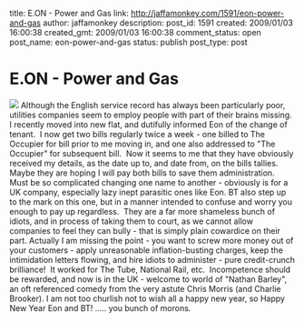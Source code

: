 title: E.ON - Power and Gas
link: http://jaffamonkey.com/1591/eon-power-and-gas
author: jaffamonkey
description: 
post_id: 1591
created: 2009/01/03 16:00:38
created_gmt: 2009/01/03 16:00:38
comment_status: open
post_name: eon-power-and-gas
status: publish
post_type: post

# E.ON - Power and Gas

![](http://www.eon.com/graphics/common/logo_eon_printversion_129x93.gif) Although the English service record has always been particularly poor, utilities companies seem to employ people with part of their brains missing.  I recently moved into new flat, and dutifully informed Eon of the change of tenant.  I now get two bills regularly twice a week - one billed to The Occupier for bill prior to me moving in, and one also addressed to "The Occupier" for subsequent bill.  Now it seems to me that they have obviously received my details, as the date up to, and date from, on the bills tallies.  Maybe they are hoping I will pay both bills to save them administration.  Must be so complicated changing one name to another - obviously is for a UK company, especially lazy inept parasitic ones like Eon. BT also step up to the mark on this one, but in a manner intended to confuse and worry you enough to pay up regardless.  They are a far more shameless bunch of idiots, and in process of taking them to court, as we cannot allow companies to feel they can bully - that is simply plain cowardice on their part. Actually I am missing the point - you want to screw more money out of your customers - apply unreasonable inflation-busting charges, keep the intimidation letters flowing, and hire idiots to administer - pure credit-crunch brilliance!  It worked for The Tube, National Rail, etc.  Incompetence should be rewarded, and now is in the UK - welcome to world of "Nathan Barley", an oft referenced comedy from the very astute Chris Morris (and Charlie Brooker). I am not too churlish not to wish all a happy new year, so Happy New Year Eon and BT! ..... you bunch of morons.